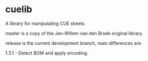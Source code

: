 # cuelib
A  library for manipulating CUE sheets

master is a copy of the  Jan-Willem van den Broek original library.

release is the current development branch, main differences are:

1.3.1 - Detect BOM and apply encoding.
